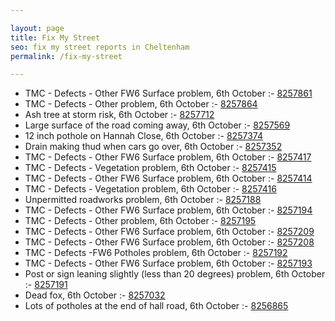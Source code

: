 ```yaml
---

layout: page
title: Fix My Street
seo: fix my street reports in Cheltenham
permalink: /fix-my-street

---
```


<!-- fix_marker starts -->

- TMC - Defects - Other FW6  Surface problem, 6th October :- [8257861](https://www.fixmystreet.com/report/8257861)
- TMC - Defects - Other problem, 6th October :- [8257864](https://www.fixmystreet.com/report/8257864)
- Ash tree at storm risk, 6th October :- [8257712](https://www.fixmystreet.com/report/8257712)
- Large surface of the road coming away, 6th October :- [8257569](https://www.fixmystreet.com/report/8257569)
- 12 inch pothole on Hannah Close, 6th October :- [8257374](https://www.fixmystreet.com/report/8257374)
- Drain making thud when cars go over, 6th October :- [8257352](https://www.fixmystreet.com/report/8257352)
- TMC - Defects - Other FW6  Surface problem, 6th October :- [8257417](https://www.fixmystreet.com/report/8257417)
- TMC - Defects - Vegetation problem, 6th October :- [8257415](https://www.fixmystreet.com/report/8257415)
- TMC - Defects - Other FW6  Surface problem, 6th October :- [8257414](https://www.fixmystreet.com/report/8257414)
- TMC - Defects - Vegetation problem, 6th October :- [8257416](https://www.fixmystreet.com/report/8257416)
- Unpermitted roadworks problem, 6th October :- [8257188](https://www.fixmystreet.com/report/8257188)
- TMC - Defects - Other FW6  Surface problem, 6th October :- [8257194](https://www.fixmystreet.com/report/8257194)
- TMC - Defects - Other problem, 6th October :- [8257195](https://www.fixmystreet.com/report/8257195)
- TMC - Defects - Other FW6  Surface problem, 6th October :- [8257209](https://www.fixmystreet.com/report/8257209)
- TMC - Defects - Other FW6  Surface problem, 6th October :- [8257208](https://www.fixmystreet.com/report/8257208)
- TMC - Defects -FW6 Potholes problem, 6th October :- [8257192](https://www.fixmystreet.com/report/8257192)
- TMC - Defects - Other FW6  Surface problem, 6th October :- [8257193](https://www.fixmystreet.com/report/8257193)
- Post or sign leaning slightly (less than 20 degrees) problem, 6th October :- [8257191](https://www.fixmystreet.com/report/8257191)
- Dead fox, 6th October :- [8257032](https://www.fixmystreet.com/report/8257032)
- Lots of potholes at the end of hall road, 6th October :- [8256865](https://www.fixmystreet.com/report/8256865)

<!-- fix_marker ends -->